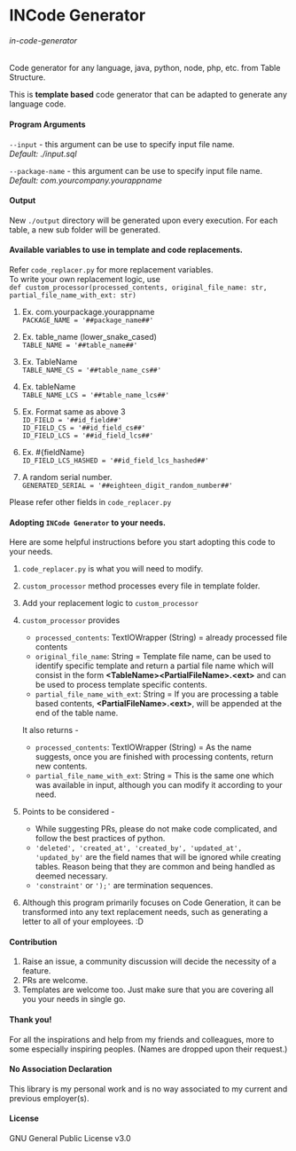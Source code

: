 # INCode Generator
###### _in-code-generator_
Code generator for any language, java, python, node, php, etc. from Table Structure.

This is __template based__ code generator that can be adapted to generate any language code.

#### Program Arguments
`--input` - this argument can be use to specify input file name.   
_Default: ./input.sql_ 
  
`--package-name` - this argument can be use to specify input file name.   
_Default: com.yourcompany.yourappname_
   
#### Output
New `./output` directory will be generated upon every execution.
For each table, a new sub folder will be generated.

#### Available variables to use in template and code replacements. 
Refer `code_replacer.py`  for more replacement variables.  
To write your own replacement logic, use  
`def custom_processor(processed_contents, original_file_name: str, partial_file_name_with_ext: str)`  
  
  
1. Ex. com.yourpackage.yourappname  
`PACKAGE_NAME = '##package_name##'`
      
2. Ex. table_name (lower_snake_cased)  
`TABLE_NAME = '##table_name##'`
  
3. Ex. TableName  
`TABLE_NAME_CS = '##table_name_cs##'`
  
4. Ex. tableName  
`TABLE_NAME_LCS = '##table_name_lcs##'`
  
5. Ex. Format same as above 3  
`ID_FIELD = '##id_field##'`  
`ID_FIELD_CS = '##id_field_cs##'`  
`ID_FIELD_LCS = '##id_field_lcs##'`  
  
6. Ex. \#{fieldName}  
`ID_FIELD_LCS_HASHED = '##id_field_lcs_hashed##'`  
  
7. A random serial number.  
`GENERATED_SERIAL = '##eighteen_digit_random_number##'`  

Please refer other fields in `code_replacer.py`

#### Adopting `INCode Generator` to your needs.  
Here are some helpful instructions before you start 
adopting this code to your needs.

1. `code_replacer.py` is what you will need to modify.
2. `custom_processor` method processes every file in 
template folder.
3. Add your replacement logic to `custom_processor`
4. `custom_processor` provides  
    * `processed_contents`: TextIOWrapper (String) = already processed file contents 
    * `original_file_name`: String = Template file name, can be used to identify specific template and 
    return a partial file name which will consist in the form __\<TableName\>\<PartialFileName\>.\<ext\>__ and can be used to process template specific contents. 
    * `partial_file_name_with_ext`: String = If you are processing a table based contents, 
    __\<PartialFileName\>.\<ext\>__, will be appended at the end 
    of the table name.
    
    It also returns -
    * `processed_contents`: TextIOWrapper (String) = As the name suggests, once you are finished with processing contents, return new contents.
    * `partial_file_name_with_ext`: String = This is the same one which was available in input, although you can modify it according to your need.
    
5. Points to be considered - 
    * While suggesting PRs, please do not make code complicated, and follow the best practices of python.
    * `'deleted', 'created_at', 'created_by', 'updated_at', 'updated_by'` are the field names that will be ignored while creating tables. Reason being that they are common and being handled as deemed necessary.
    * `'constraint'` or `');'` are termination sequences.

6. Although this program primarily focuses on 
Code Generation, it can be transformed into any 
text replacement needs, such as generating a 
letter to all of your employees. :D  
    

#### Contribution
1. Raise an issue, a community discussion will decide the necessity of a feature. 
2. PRs are welcome.
3. Templates are welcome too. Just make sure that you are covering all you your needs in single go.

#### Thank you!

For all the inspirations and help from my friends and colleagues, more to some especially inspiring peoples. (Names are dropped upon their request.)

#### No Association Declaration

This library is my personal work and is no way associated to my current and previous employer(s).

#### License  
GNU General Public License v3.0  
  
  
[//]: # (_keywords: python, java, code, generator, code-generator, code generator, file generator, c, cpp, c++, free code, latest code generator, free code generator, mybatis, python code generator, sql, mysql, postgres, code for postgres_)
